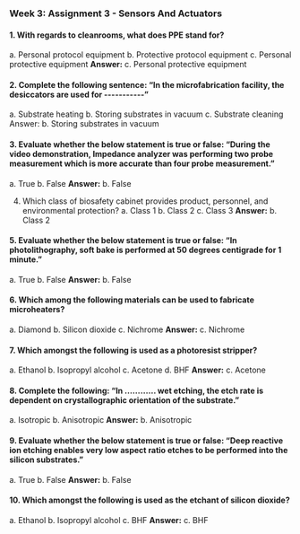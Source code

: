 ### Week 3: Assignment 3 - Sensors And Actuators
#### 1. With regards to cleanrooms, what does PPE stand for?
a. Personal protocol equipment
b. Protective protocol equipment
c. Personal protective equipment
**Answer:** c. Personal protective equipment

#### 2. Complete the following sentence: “In the microfabrication facility, the desiccators are used for -----------”
a. Substrate heating
b. Storing substrates in vacuum
c. Substrate cleaning
Answer: b. Storing substrates in vacuum

#### 3. Evaluate whether the below statement is true or false: “During the video demonstration, Impedance analyzer was performing two probe measurement which is more accurate than four probe measurement.”
a. True
b. False
**Answer:** b. False

4. Which class of biosafety cabinet provides product, personnel, and environmental protection?
a. Class 1
b. Class 2
c. Class 3
**Answer:** b. Class 2

#### 5. Evaluate whether the below statement is true or false: “In photolithography, soft bake is performed at 50 degrees centigrade for 1 minute.”
a. True
b. False
**Answer:** b. False

#### 6. Which among the following materials can be used to fabricate microheaters?
a. Diamond
b. Silicon dioxide
c. Nichrome
**Answer:** c. Nichrome

#### 7. Which amongst the following is used as a photoresist stripper?
a. Ethanol
b. Isopropyl alcohol
c. Acetone
d. BHF
**Answer:** c. Acetone

#### 8. Complete the following: “In ………… wet etching, the etch rate is dependent on crystallographic orientation of the substrate.”
a. Isotropic
b. Anisotropic
**Answer:** b. Anisotropic

#### 9. Evaluate whether the below statement is true or false: “Deep reactive ion etching enables very low aspect ratio etches to be performed into the silicon substrates.”
a. True
b. False
**Answer:** b. False

#### 10. Which amongst the following is used as the etchant of silicon dioxide?
a. Ethanol
b. Isopropyl alcohol
c. BHF
**Answer:** c. BHF
